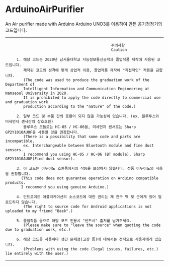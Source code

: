 # ArduinoAirPurifier
An Air purifier made with Arduino
Arduino UNO3를 이용하여 만든 공기청정기의 코드입니다.

-------------------------------------------------------------------------------------------------------------------
                                                   주의사항
                                                   Caution
                             
         1. 해당 코드는 2020년 남서울대학교 지능정보통신공학과 졸업작품 제작에 사용된 코드입니다.
            제작된 코드의 성격에 맞게 상업적 이용, 졸업작품 제작에 "직접적인" 적용을 금합니다.
            (The code was used to produce the graduation work of the Department of
            Intelligent Information and Communication Engineering at Namseoul University in 2020.
            It is prohibited to apply the code directly to commercial use and graduation work
            production according to the "nature" of the code.)
          
         2. 일부 코드 및 부품 간의 호환이 되지 않을 가능성이 있습니다. (ex. 블루투스와 미세먼지 센서간의 상호호환)
            블루투스 모듈로는 HC-05 / HC-06을, 미세먼지 센서로는 Sharp GP2Y1010AU0F을 사용할 것을 권장합니다.
            (There is a possibility that some code and parts are incompatible.
            ex. Interchangeable between Bluetooth module and fine dust sensors.
            I recommend you using HC-05 / HC-06 (BT module), Sharp GP2Y1010AU0F(Find dust sensor).
            
         3. 이 코드는 아두이노 호환품에서의 작동을 보장하지 않습니다. 정품 아두이노의 사용을 권장합니다.
           (This code does not guarantee operation on Arduino compatible products.
           I recommend you using genuine Arduino.)
           
         4. 안드로이드 애플리케이션의 소스코드에 대한 권리는 제 친구 백 모 군에게 있어 업로드하지 않습니다.
            (The right to source code for Android applications is not uploaded to my friend "Baek".)
                             
         5. 졸업작품 등으로 해당 코드 인용시 "반드시" 출처를 남겨주세요.                  
            (Please make sure to "leave the source" when quoting the code due to graduation work, etc.)                 
                             
         6. 해당 코드를 사용하다 생긴 문제점(고장 등)에 대해서는 전적으로 사용자에게 있습니다.                    
            (Problems with using the code (legal issues, failures, etc.) lie entirely with the user.)                 
                             

-------------------------------------------------------------------------------------------------------------------               

